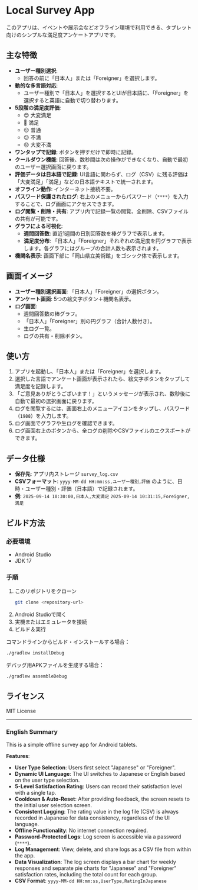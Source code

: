 # Local Survey App

このアプリは、イベントや展示会などオフライン環境で利用できる、タブレット向けのシンプルな満足度アンケートアプリです。

## 主な特徴

- **ユーザー種別選択**:
    - 回答の前に「日本人」または「Foreigner」を選択します。
- **動的な多言語対応**:
    - ユーザー種別で「日本人」を選択するとUIが日本語に、「Foreigner」を選択すると英語に自動で切り替わります。
- **5段階の満足度評価**:
    - 😊 大変満足
    - 🙂 満足
    - 😐 普通
    - 😕 不満
    - 😠 大変不満
- **ワンタップで記録**: ボタンを押すだけで即時に記録。
- **クールダウン機能**: 回答後、数秒間は次の操作ができなくなり、自動で最初のユーザー選択画面に戻ります。
- **評価データは日本語で記録**: UI言語に関わらず、ログ（CSV）に残る評価は「大変満足」「満足」などの日本語テキストで統一されます。
- **オフライン動作**: インターネット接続不要。
- **パスワード保護されたログ**: 右上のメニューからパスワード（`****`）を入力することで、ログ画面にアクセスできます。
- **ログ閲覧・削除・共有**: アプリ内で記録一覧の閲覧、全削除、CSVファイルの共有が可能です。
- **グラフによる可視化**:
    - **週間回答数**: 直近1週間の日別回答数を棒グラフで表示します。
    - **満足度分布**: 「日本人」「Foreigner」それぞれの満足度を円グラフで表示します。各グラフにはグループの合計人数も表示されます。
- **機関名表示**: 画面下部に「岡山県立美術館」をゴシック体で表示します。

## 画面イメージ

- **ユーザー種別選択画面**: 「日本人」「Foreigner」の選択ボタン。
- **アンケート画面**: 5つの絵文字ボタン＋機関名表示。
- **ログ画面**:
    - 週間回答数の棒グラフ。
    - 「日本人」「Foreigner」別の円グラフ（合計人数付き）。
    - 生ログ一覧。
    - ログの共有・削除ボタン。

## 使い方

1. アプリを起動し、「日本人」または「Foreigner」を選択します。
2. 選択した言語でアンケート画面が表示されたら、絵文字ボタンをタップして満足度を記録します。
3. 「ご意見ありがとうございます！」というメッセージが表示され、数秒後に自動で最初の選択画面に戻ります。
4. ログを閲覧するには、画面右上のメニューアイコンをタップし、パスワード（`1988`）を入力します。
5. ログ画面でグラフや生ログを確認できます。
6. ログ画面右上のボタンから、全ログの削除やCSVファイルのエクスポートができます。

## データ仕様

- **保存先**: アプリ内ストレージ `survey_log.csv`
- **CSVフォーマット**:
  `yyyy-MM-dd HH:mm:ss,ユーザー種別,評価` のように、日時・ユーザー種別・評価（日本語）で記録されます。
- **例**:
  `2025-09-14 10:30:00,日本人,大変満足`
  `2025-09-14 10:31:15,Foreigner,満足`

## ビルド方法

### 必要環境
- Android Studio
- JDK 17

### 手順
1. このリポジトリをクローン
    ```bash
    git clone <repository-url>
    ```
2. Android Studioで開く
3. 実機またはエミュレータを接続
4. ビルド＆実行

コマンドラインからビルド・インストールする場合：
```bash
./gradlew installDebug
```
デバッグ用APKファイルを生成する場合：
```bash
./gradlew assembleDebug
```

## ライセンス

MIT License

---

### English Summary

This is a simple offline survey app for Android tablets.

**Features**:
- **User Type Selection**: Users first select "Japanese" or "Foreigner".
- **Dynamic UI Language**: The UI switches to Japanese or English based on the user type selection.
- **5-Level Satisfaction Rating**: Users can record their satisfaction level with a single tap.
- **Cooldown & Auto-Reset**: After providing feedback, the screen resets to the initial user selection screen.
- **Consistent Logging**: The rating value in the log file (CSV) is always recorded in Japanese for data consistency, regardless of the UI language.
- **Offline Functionality**: No internet connection required.
- **Password-Protected Logs**: Log screen is accessible via a password (`****`).
- **Log Management**: View, delete, and share logs as a CSV file from within the app.
- **Data Visualization**: The log screen displays a bar chart for weekly responses and separate pie charts for "Japanese" and "Foreigner" satisfaction rates, including the total count for each group.
- **CSV Format**: `yyyy-MM-dd HH:mm:ss,UserType,RatingInJapanese`
